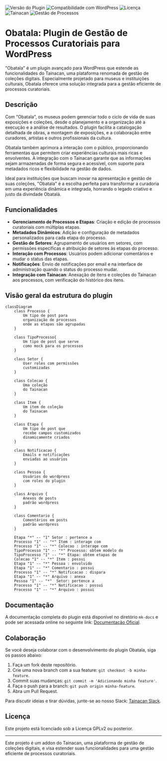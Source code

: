 ![Versão do Plugin](https://img.shields.io/badge/version-1.2.14-blue.svg)
![Compatibilidade com WordPress](https://img.shields.io/badge/WordPress-v5.7%2B-blue.svg)
![Licença](https://img.shields.io/badge/license-GPLv2-blue.svg)
![Tainacan](https://img.shields.io/badge/Tainacan-Addon-blue.svg)
![Gestão de Processos](https://img.shields.io/badge/Gestão-de_Processos-blue.svg)

# Obatala: Plugin de Gestão de Processos Curatoriais para WordPress

"Obatala" é um plugin avançado para WordPress que estende as funcionalidades do Tainacan, uma plataforma renomada de gestão de coleções digitais. Especialmente projetado para museus e instituições culturais, Obatala oferece uma solução integrada para a gestão eficiente de processos curatoriais.

## Descrição

Com "Obatala", os museus podem gerenciar todo o ciclo de vida de suas exposições e coleções, desde o planejamento e a organização até a execução e a análise de resultados. O plugin facilita a catalogação detalhada de obras, a montagem de exposições, e a colaboração entre curadores, artistas e outros profissionais da cultura.

Obatala também aprimora a interação com o público, proporcionando ferramentas que permitem criar experiências culturais mais ricas e envolventes. A integração com o Tainacan garante que as informações sejam armazenadas de forma segura e acessível, com suporte para metadados ricos e flexibilidade na gestão de dados.

Ideal para instituições que buscam inovar na apresentação e gestão de suas coleções, "Obatala" é a escolha perfeita para transformar a curadoria em uma experiência dinâmica e integrada, honrando o legado criativo e justo da divindade Obatalá.

## Funcionalidades

- **Gerenciamento de Processos e Etapas**: Criação e edição de processos curatoriais com múltiplas etapas.
- **Metadados Dinâmicos**: Adição e configuração de metadados personalizados para cada etapa do processo.
- **Gestão de Setores**: Agrupamento de usuários em setores, com permissões específicas e atribuição de setores às etapas do processo.
- **Interação com Processos**: Usuários podem adicionar comentários e mudar o status das etapas.
- **Notificações**: Envio de notificações por email e na interface de administração quando o status do processo mudar.
- **Integração com Tainacan**: Anexação de itens e coleções do Tainacan aos processos, com verificação do histórico dos itens.

## Visão geral da estrutura do plugin

```mermaid
classDiagram
    class Processo {
        Um tipo de post para 
        organização de processos
        onde as etapas são agrupadas
    }

    class TipoProcesso{
        Um tipo de post que serve
        como mock para os processos
    }

    class Setor {
        User roles com permissões
        customizadas
    }

    class Colecao {
        Uma coleção
        do Tainacan
    }

    class Item {
        Um item de coleção
        do Tainacan
    }

    class Etapa {
        Um tipo de post que
        recebe campos customizados
        dinamicamente criados
    }

    class Notificacao {
        Emails e notificações
        enviadas ao usuários
    }

    class Pessoa {
        Usuários do wordpress
        com roles do plugin
    }

    class Arquivo {
        Anexos de posts
        padrão wordpress
    }

    class Comentario {
        Comentários em posts
        padrão wordpress
    }

    Etapa "*" -- "1" Setor : pertence a
    Processo "1" -- "*" Item : interage com
    Processo "1" -- "*" Colecao : interage com
    TipoProcesso "1" -- "*" Processo: obtem modelo do
    TipoProcesso "1" -- "*" Etapa: obtem etapas de
    Colecao "1" -- "*" Item : possui
    Etapa "1" -- "*" Pessoa : envolvido
    Etapa "1" -- "*" Comentario : possui
    Processo "1" -- "*" Notificacao : dispara
    Etapa "1" -- "*" Arquivo : anexa
    Pessoa "1" -- "*"  Setor: pertence a
    Processo "1" -- "*" Notificacao : possui
    Processo "1" -- "*" Arquivo : possui
```

## Documentação

A documentação completa do plugin está disponível no diretório `mk-docs` e pode ser acessada online no seguinte link: [Documentação Oficial](https://nocs-lab.github.io/Obatala/).

## Colaboração

Se você deseja colaborar com o desenvolvimento do plugin Obatala, siga os passos abaixo:

1. Faça um fork deste repositório.
2. Crie uma nova branch com a sua feature: `git checkout -b minha-feature`.
3. Commit suas mudanças: `git commit -m 'Adicionando minha feature'`.
4. Faça o push para a branch: `git push origin minha-feature`.
5. Abra um Pull Request.

Para discutir ideias e tirar dúvidas, junte-se ao nosso Slack: [Tainacan Slack](https://tainacan.slack.com/).

## Licença

Este projeto está licenciado sob a Licença GPLv2 ou posterior.

---

Este projeto é um addon do Tainacan, uma plataforma de gestão de coleções digitais, e visa estender suas funcionalidades para uma gestão eficiente de processos curatoriais.
